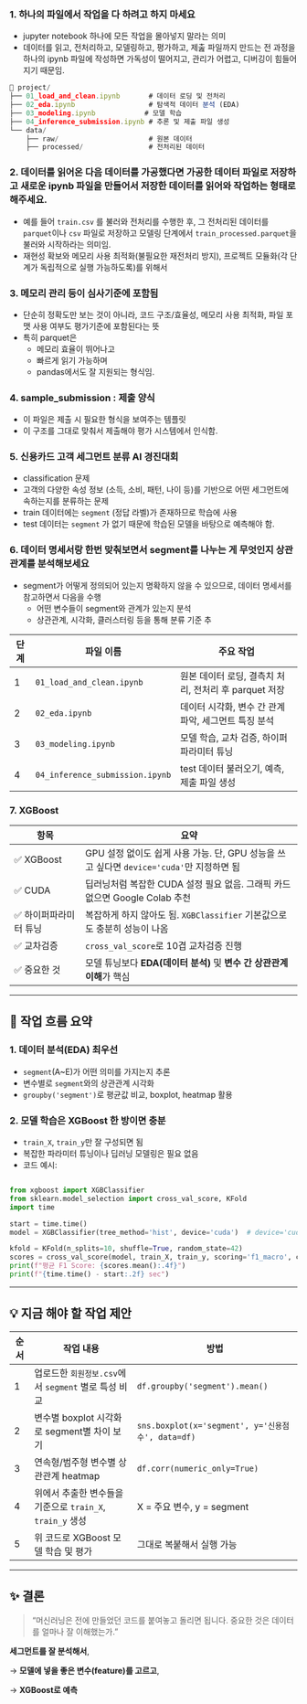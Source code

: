 ### 1. 하나의 파일에서 작업을 다 하려고 하지 마세요

- jupyter notebook 하나에 모든 작업을 몰아넣지 말라는 의미
- 데이터를 읽고, 전처리하고, 모델링하고, 평가하고, 제춢 파일까지 만드는 전 과정을 하나의 ipynb 파일에 작성하면 가독성이 떨어지고, 관리가 어렵고, 디버깅이 힘들어지기 때문임.

```jsx
📁 project/
├── 01_load_and_clean.ipynb       # 데이터 로딩 및 전처리
├── 02_eda.ipynb                  # 탐색적 데이터 분석 (EDA)
├── 03_modeling.ipynb            # 모델 학습
├── 04_inference_submission.ipynb # 추론 및 제출 파일 생성
└── data/
    ├── raw/                      # 원본 데이터
    ├── processed/                # 전처리된 데이터
```

### 2. 데이터를 읽어온 다음 데이터를 가공했다면 가공한 데이터 파일로 저장하고 새로운 ipynb 파일을 만들어서 저장한 데이터를 읽어와 작업하는 형태로 해주세요.

- 예를 들어 `train.csv` 를 불러와 전처리를 수행한 후, 그 전처리된 데이터를 `parquet`이나 `csv` 파일로 저장하고 모델링 단계에서 `train_processed.parquet`을 불러와 시작하라는 의미임.
- 재현성 확보와 메모리 사용 최적화(불필요한 재전처리 방지), 프로젝트 모듈화(각 단계가 독립적으로 실행 가능하도록)를 위해서

### 3. 메모리 관리 등이 심사기준에 포함됨

- 단순히 정확도만 보는 것이 아니라, 코드 구조/효율성, 메모리 사용 최적화, 파일 포맷 사용 여부도 평가기준에 포함된다는 뜻
- 특히 parquet은
    - 메모리 효율이 뛰어나고
    - 빠르게 읽기 가능하며
    - pandas에서도 잘 지원되는 형식임.

### 4. sample_submission : 제출 양식

- 이 파일은 제출 시 필요한 형식을 보여주는 템플릿
- 이 구조를 그대로 맞춰서 제출해야 평가 시스템에서 인식함.

### 5. 신용카드 고객 세그먼트 분류 AI 경진대회

- classification 문제
- 고객의 다양한 속성 정보 (소득, 소비, 패턴, 나이 등)를 기반으로 어떤 세그먼트에 속하는지를 분류하는 문제
- train 데이터에는 `segment` (정답 라벨)가 존재하므로 학습에 사용
- test 데이터는 `segment` 가 없기 때문에 학습된 모델을 바탕으로 예측해야 함.

### 6. 데이터 명세서랑 한번 맞춰보면서 segment를 나누는 게 무엇인지 상관관계를 분석해보세요

- segment가 어떻게 정의되어 있는지 명확하지 않을 수 있으므로, 데이터 명세서를 참고하면서 다음을 수행
    - 어떤 변수들이 segment와 관계가 있는지 분석
    - 상관관계, 시각화, 클러스터링 등을 통해 분류 기준 추

| 단계 | 파일 이름 | 주요 작업 |
| --- | --- | --- |
| 1 | `01_load_and_clean.ipynb` | 원본 데이터 로딩, 결측치 처리, 전처리 후 parquet 저장 |
| 2 | `02_eda.ipynb` | 데이터 시각화, 변수 간 관계 파악, 세그먼트 특징 분석 |
| 3 | `03_modeling.ipynb` | 모델 학습, 교차 검증, 하이퍼파라미터 튜닝 |
| 4 | `04_inference_submission.ipynb` | test 데이터 불러오기, 예측, 제출 파일 생성 |

### 7. XGBoost

| 항목 | 요약 |
| --- | --- |
| ✅ XGBoost | GPU 설정 없이도 쉽게 사용 가능. 단, GPU 성능을 쓰고 싶다면 `device='cuda'`만 지정하면 됨 |
| ✅ CUDA | 딥러닝처럼 복잡한 CUDA 설정 필요 없음. 그래픽 카드 없으면 Google Colab 추천 |
| ✅ 하이퍼파라미터 튜닝 | 복잡하게 하지 않아도 됨. `XGBClassifier` 기본값으로도 충분히 성능이 나옴 |
| ✅ 교차검증 | `cross_val_score`로 10겹 교차검증 진행 |
| ✅ 중요한 것 | 모델 튜닝보다 **EDA(데이터 분석)** 및 **변수 간 상관관계 이해**가 핵심 |

---

## 🧠 작업 흐름 요약

### 1. **데이터 분석(EDA) 최우선**

- `segment`(A~E)가 어떤 의미를 가지는지 추론
- 변수별로 `segment`와의 상관관계 시각화
- `groupby('segment')`로 평균값 비교, boxplot, heatmap 활용

### 2. **모델 학습은 XGBoost 한 방이면 충분**

- `train_X`, `train_y`만 잘 구성되면 됨
- 복잡한 파라미터 튜닝이나 딥러닝 모델링은 필요 없음
- 코드 예시:

```python

from xgboost import XGBClassifier
from sklearn.model_selection import cross_val_score, KFold
import time

start = time.time()
model = XGBClassifier(tree_method='hist', device='cuda')  # device='cuda' 생략 시 CPU

kfold = KFold(n_splits=10, shuffle=True, random_state=42)
scores = cross_val_score(model, train_X, train_y, scoring='f1_macro', cv=kfold)
print(f"평균 F1 Score: {scores.mean():.4f}")
print(f"{time.time() - start:.2f} sec")

```

---

## 💡 지금 해야 할 작업 제안

| 순서 | 작업 내용 | 방법 |
| --- | --- | --- |
| 1 | 업로드한 `회원정보.csv`에서 `segment` 별로 특성 비교 | `df.groupby('segment').mean()` |
| 2 | 변수별 boxplot 시각화로 segment별 차이 보기 | `sns.boxplot(x='segment', y='신용점수', data=df)` |
| 3 | 연속형/범주형 변수별 상관관계 heatmap | `df.corr(numeric_only=True)` |
| 4 | 위에서 추출한 변수들을 기준으로 `train_X`, `train_y` 생성 | X = 주요 변수, y = segment |
| 5 | 위 코드로 XGBoost 모델 학습 및 평가 | 그대로 복붙해서 실행 가능 |

---

## ✨ 결론

> “머신러닝은 전에 만들었던 코드를 붙여놓고 돌리면 됩니다. 중요한 것은 데이터를 얼마나 잘 이해했는가.”
> 

**세그먼트를 잘 분석해서**,

→ **모델에 넣을 좋은 변수(feature)를 고르고**,

→ **XGBoost로 예측**
